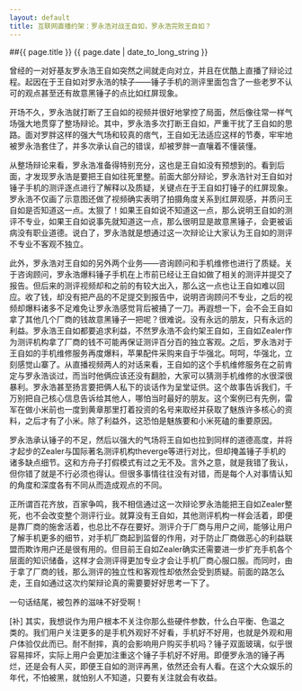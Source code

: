 ```yaml
---
layout: default
title: 互联网直播约架：罗永浩对战王自如，罗永浩完败王自如？
---
```

##{{ page.title }}
{{ page.date | date_to_long_string }}

曾经的一对好基友罗永浩王自如突然之间就走向对立，并且在优酷上直播了辩论过程。起因在于王自如对罗永浩的犊子——锤子手机的测评里面包含了一些老罗不认可的观点甚至还有故意黑锤子的点比如红屏现象。

开场不久，罗永浩就打断了王自如的视频并很好地掌控了局面，然后像往常一样气场强大地贯穿了整场辩论。其中，罗永浩多次打断王自如，严重干扰了王自如的思路。面对罗胖这样的强大气场和较真的痞气，王自如无法适应这样的节奏，牢牢地被罗永浩套住了，并多次承认自己的错误，却被罗胖一直嚷着不懂装懂。

从整场辩论来看，罗永浩准备得特别充分，这也是王自如没有预想到的。看到后面，才发现罗永浩是要把王自如往死里整。前面大部分辩论，罗永浩针对王自如对锤子手机的测评逐点进行了解释以及质疑，关键点在于王自如打锤子的红屏现象。罗永浩不仅画了示意图还做了视频确实表明了拍摄角度关系到红屏观感，并质问王自如是否知道这一点。太狠了！如果王自如说不知道这一点，那么说明王自如的测评不专业，如果王自如说事先就知道这一点，那么很明显是故意黑锤子，会更被诟病没有职业道德。说白了，罗永浩就是想通过这一次辩论让大家认为王自如的测评不专业不客观不独立。

此外，罗永浩对王自如的另外两个业务——咨询顾问和手机维修也进行了质疑。关于咨询顾问，罗永浩爆料锤子手机在上市前已经让王自如做了相关的测评并提交了报告。但后来的测评视频却和之前的有较大出入，那么这一点也让王自如难以回应。收了钱，却没有把产品的不足提交到报告中，说明咨询顾问不专业，之后的视频却爆料诸多不足难免让罗永浩感觉背后被捅了一刀。再遐想一下，会不会王自如拿了其他几个厂商的钱故意黑锤子一把呢？很难说。没有永远的朋友，只有永远的利益。罗永浩王自如都要追求利益，不然罗永浩不会约架王自如，王自如Zealer作为测评机构拿了厂商的钱不可能再保证测评百分百的独立客观。之后，罗永浩对于王自如的手机维修服务再度爆料，苹果配件采购来自于华强北。呵呵，华强北，立刻感觉山寨了。从直播视频两人的对话来看，王自如的这个手机维修服务在之前肯定与罗永浩谈过，而当时他俩应该还没有翻脸，大家可以猜测手机维修的水很深很暴利。罗永浩甚至扬言要把俩人私下的谈话作为呈堂证供。这个故事告诉我们，千万别把自己核心信息告诉给其他人，哪怕当时最好的朋友。这个案例已有先例，雷军在做小米前也一度到黄章那里打着投资的名号来取经并获取了魅族许多核心的资料，之后才有了小米。除了利益外，这恐怕是魅族要和小米死磕的重要原因。

罗永浩承认锤子的不足，然后以强大的气场将王自如也拉到同样的道德高度，并将才起步的Zealer与国际著名测评机构theverge等进行对比，但却掩盖锤子手机的诸多缺点细节。这和方舟子打假模式有过之无不及。言外之意，就是我错了我认，但你错了就是不行必须也得认。但很多事情往往没有对错，而是每个人对事情认知的角度和深度各有不同从而造成观点的不同。

正所谓百花齐放，百家争鸣，我不相信通过这一次辩论罗永浩能把王自如Zealer整死，也不会改变整个测评行业。就算没有王自如，其他测评机构一样会活着，即便是靠厂商的施舍活着，也总比不存在要好。测评介于厂商与用户之间，能够让用户了解手机更多的细节，对手机厂商起到监督的作用，对于防止厂商做恶心的利益联盟而欺诈用户还是很有用的。但目前王自如Zealer确实还需要进一步扩充手机各个层面的知识储备，这样才会测评得更加专业才会让手机厂商心服口服。而同时，由于拿了厂商的钱，那么测评的独立性和客观性却依然会受到质疑。前面的路怎么走，王自如通过这次约架辩论真的需要要好好思考一下了。

一句话结尾，被包养的滋味不好受啊！

[补] 其实，我想说作为用户根本不关注你那么些硬件参数，什么白平衡、色温之类的。我们用户关注更多的是手机外观好不好看，手机好不好用，也就是外观和用户体验仅此而已。耐不耐摔，真的会影响用户购买手机吗？锤子双面玻璃，似乎很容易摔坏，实际上用户会更加注重这个锤子手机好不好用。即便罗永浩的锤子再烂，还是会有人买，即便王自如的测评再黑，依然还会有人看。在这个大众娱乐的年代，不怕被黑，就怕别人不知道，只要有关注就会有收益。